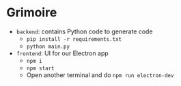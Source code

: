 # Grimoire

- `backend`: contains Python code to generate code
    - `pip install -r requirements.txt`
    - `python main.py`
- `frontend`: UI for our Electron app
    - `npm i`
    - `npm start`
    - Open another terminal and do `npm run electron-dev`
